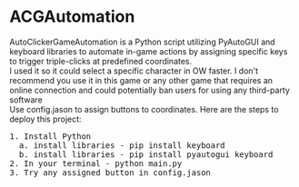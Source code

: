 # ACGAutomation
AutoClickerGameAutomation is a Python script utilizing PyAutoGUI and keyboard libraries to automate in-game actions by assigning specific keys to trigger triple-clicks at predefined coordinates.<br>
I used it so it could select a specific character in OW faster. I don't recommend you use it in this game or any other game that requires an online connection and could potentially ban users for using any third-party software <br>
Use config.jason to assign buttons to coordinates. 
Here are the steps to deploy this project:
<pre>
1. Install Python
  a. install libraries - pip install keyboard
  b. install libraries - pip install pyautogui keyboard
2. In your terminal - python main.py
3. Try any assigned button in config.jason
</pre>

